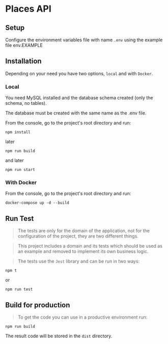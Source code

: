 # Places API

## Setup

Configure the environment variables file with name `.env` using the example file env.EXAMPLE

## Installation

Depending on your need you have two options, `local` and with `Docker`.

### Local

You need MySQL installed and the database schema created (only the schema, no tables).

The database must be created with the same name as the .env file.

From the console, go to the project's root directory and run:

```console
npm install
```
later
```console
npm run build
```
and later
```console
npm run start
```

### With Docker

From the console, go to the project's root directory and run:

```console
docker-compose up -d --build
```

## Run Test

> The tests are only for the domain of the application, not for the configuration of the project, they are two different things. 

> This project includes a domain and its tests which should be used as an example and removed to implement its own business logic.

> The tests use the `Jest` library and can be run in two ways:

```console
npm t
```
or 

```console
npm run test
```

## Build for production

> To get the code you can use in a productive environment run:

```console
npm run build
```

The result code will be stored in the `dist` directory.